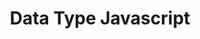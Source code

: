 ---
title: "Data Type Javascript"
description: "Here is a sample of some basic Markdown syntax that can be used when writing Markdown content in Astro."
pubDate: "Feb 15 2023"
heroImage: "/placeholder-hero.jpg"
---